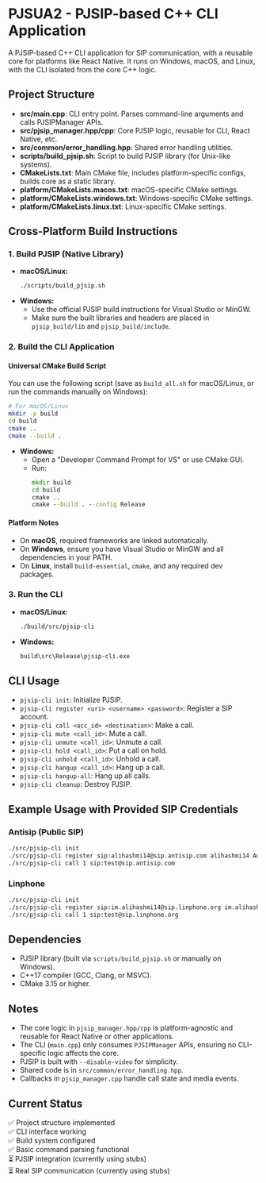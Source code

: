 # PJSUA2 - PJSIP-based C++ CLI Application

A PJSIP-based C++ CLI application for SIP communication, with a reusable core for platforms like React Native. It runs on Windows, macOS, and Linux, with the CLI isolated from the core C++ logic.

## Project Structure

- **src/main.cpp**: CLI entry point. Parses command-line arguments and calls PJSIPManager APIs.
- **src/pjsip_manager.hpp/cpp**: Core PJSIP logic, reusable for CLI, React Native, etc.
- **src/common/error_handling.hpp**: Shared error handling utilities.
- **scripts/build_pjsip.sh**: Script to build PJSIP library (for Unix-like systems).
- **CMakeLists.txt**: Main CMake file, includes platform-specific configs, builds core as a static library.
- **platform/CMakeLists.macos.txt**: macOS-specific CMake settings.
- **platform/CMakeLists.windows.txt**: Windows-specific CMake settings.
- **platform/CMakeLists.linux.txt**: Linux-specific CMake settings.

## Cross-Platform Build Instructions

### 1. Build PJSIP (Native Library)
- **macOS/Linux:**
  ```sh
  ./scripts/build_pjsip.sh
  ```
- **Windows:**
  - Use the official PJSIP build instructions for Visual Studio or MinGW.
  - Make sure the built libraries and headers are placed in `pjsip_build/lib` and `pjsip_build/include`.

### 2. Build the CLI Application

#### **Universal CMake Build Script**
You can use the following script (save as `build_all.sh` for macOS/Linux, or run the commands manually on Windows):

```sh
# For macOS/Linux
mkdir -p build
cd build
cmake ..
cmake --build .
```

- **Windows:**
  - Open a "Developer Command Prompt for VS" or use CMake GUI.
  - Run:
    ```bat
    mkdir build
    cd build
    cmake ..
    cmake --build . --config Release
    ```

#### **Platform Notes**
- On **macOS**, required frameworks are linked automatically.
- On **Windows**, ensure you have Visual Studio or MinGW and all dependencies in your PATH.
- On **Linux**, install `build-essential`, `cmake`, and any required dev packages.

### 3. Run the CLI
- **macOS/Linux:**
  ```sh
  ./build/src/pjsip-cli
  ```
- **Windows:**
  ```bat
  build\src\Release\pjsip-cli.exe
  ```

## CLI Usage

- `pjsip-cli init`: Initialize PJSIP.
- `pjsip-cli register <uri> <username> <password>`: Register a SIP account.
- `pjsip-cli call <acc_id> <destination>`: Make a call.
- `pjsip-cli mute <call_id>`: Mute a call.
- `pjsip-cli unmute <call_id>`: Unmute a call.
- `pjsip-cli hold <call_id>`: Put a call on hold.
- `pjsip-cli unhold <call_id>`: Unhold a call.
- `pjsip-cli hangup <call_id>`: Hang up a call.
- `pjsip-cli hangup-all`: Hang up all calls.
- `pjsip-cli cleanup`: Destroy PJSIP.

## Example Usage with Provided SIP Credentials

### Antisip (Public SIP)
```bash
./src/pjsip-cli init
./src/pjsip-cli register sip:alihashmi14@sip.antisip.com alihashmi14 AdvC8ptqSwPbkuA
./src/pjsip-cli call 1 sip:test@sip.antisip.com
```

### Linphone
```bash
./src/pjsip-cli init
./src/pjsip-cli register sip:im.alihashmi14@sip.linphone.org im.alihashmi14 '*vGnvSD2TyG*Ruk'
./src/pjsip-cli call 1 sip:test@sip.linphone.org
```

## Dependencies

- PJSIP library (built via `scripts/build_pjsip.sh` or manually on Windows).
- C++17 compiler (GCC, Clang, or MSVC).
- CMake 3.15 or higher.

## Notes

- The core logic in `pjsip_manager.hpp/cpp` is platform-agnostic and reusable for React Native or other applications.
- The CLI (`main.cpp`) only consumes `PJSIPManager` APIs, ensuring no CLI-specific logic affects the core.
- PJSIP is built with `--disable-video` for simplicity.
- Shared code is in `src/common/error_handling.hpp`.
- Callbacks in `pjsip_manager.cpp` handle call state and media events.

## Current Status

✅ Project structure implemented  
✅ CLI interface working  
✅ Build system configured  
✅ Basic command parsing functional  
⏳ PJSIP integration (currently using stubs)  
⏳ Real SIP communication (currently using stubs) 
